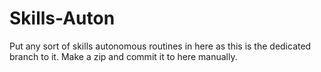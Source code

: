 # Skills-Auton
Put any sort of skills autonomous routines in here as this is the dedicated branch to it. Make a zip and commit it to here manually.
